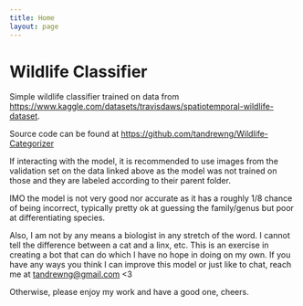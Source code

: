 ```yaml
---
title: Home
layout: page
---
```


# Wildlife Classifier

Simple wildlife classifier trained on data from https://www.kaggle.com/datasets/travisdaws/spatiotemporal-wildlife-dataset.

Source code can be found at https://github.com/tandrewng/Wildlife-Categorizer

If interacting with the model, it is recommended to use images from the validation set on the data linked above as the model was not trained on those and they are labeled according to their parent folder.

IMO the model is not very good nor accurate as it has a roughly 1/8 chance of being incorrect, typically pretty ok at guessing the family/genus but poor at differentiating species.

Also, I am not by any means a biologist in any stretch of the word. I cannot tell the difference between a cat and a linx, etc. This is an exercise in creating a bot that can do which I have no hope in doing on my own. If you have any ways you think I can improve this model or just like to chat, reach me at tandrewng@gmail.com <3

Otherwise, please enjoy my work and have a good one, cheers.